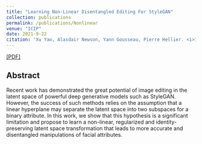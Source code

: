 ```yaml
---
title: "Learning Non-Linear Disentangled Editing For StyleGAN"
collection: publications
permalink: /publications/Nonlinear
venue: "ICIP"
date: 2021-9-22
citation: 'Xu Yao, Alasdair Newson, Yann Gousseau, Pierre Hellier. <i>ICIP 2021.</i>'
---
```

[[PDF]](https://xu-yao.github.io/files/2021ICIP_Disentanglement_final_version.pdf)

## Abstract
Recent work has demonstrated the great potential of image editing in the latent space of powerful deep generative models such as StyleGAN. However, the success of such methods relies on the assumption that a linear hyperplane may separate the latent space into two subspaces for a binary attribute. In this work, we show that this hypothesis is a significant limitation and propose to learn a non-linear, regularized and identity-preserving latent space transformation that leads to more accurate and disentangled manipulations of facial attributes.